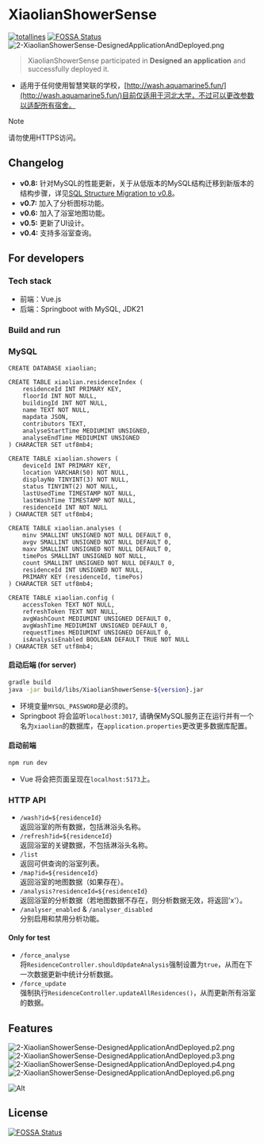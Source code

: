 # XiaolianShowerSense

[![totallines](https://tokei.rs/b1/github/aquamarine5/XiaolianWebHelper)](https://github.com/XAMPPRocky/tokei)
[![FOSSA Status](https://app.fossa.com/api/projects/git%2Bgithub.com%2Faquamarine5%2FXiaolianWebHelper.svg?type=shield)](https://app.fossa.com/projects/git%2Bgithub.com%2Faquamarine5%2FXiaolianWebHelper?ref=badge_shield)
![2-XiaolianShowerSense-DesignedApplicationAndDeployed.png](https://s2.loli.net/2024/11/22/ca7gxQzTAFeR8bw.png)

> XiaolianShowerSense participated in **Designed an application** and successfully deployed it.

- 适用于任何使用智慧笑联的学校，[http://wash.aquamarine5.fun/](http://wash.aquamarine5.fun/)目前仅适用于河北大学，不过可以更改参数以适配所有宿舍。
> [!NOTE]
> 请勿使用HTTPS访问。

## Changelog

- **v0.8:** 针对MySQL的性能更新，关于从低版本的MySQL结构迁移到新版本的结构步骤，详见[SQL Structure Migration to v0.8](https://github.com/aquamarine5/XiaolianShowerSense/releases/tag/0.8)。
- **v0.7:** 加入了分析图标功能。
- **v0.6:** 加入了浴室地图功能。
- **v0.5:** 更新了UI设计。
- **v0.4:** 支持多浴室查询。

## For developers

### Tech stack

- 前端：Vue.js
- 后端：Springboot with MySQL, JDK21

### Build and run

### MySQL

```mysql
CREATE DATABASE xiaolian;

CREATE TABLE xiaolian.residenceIndex (
    residenceId INT PRIMARY KEY,
    floorId INT NOT NULL,
    buildingId INT NOT NULL,
    name TEXT NOT NULL,
    mapdata JSON,
    contributors TEXT,
    analyseStartTime MEDIUMINT UNSIGNED,
    analyseEndTime MEDIUMINT UNSIGNED
) CHARACTER SET utf8mb4;

CREATE TABLE xiaolian.showers (
    deviceId INT PRIMARY KEY,
    location VARCHAR(50) NOT NULL,
    displayNo TINYINT(3) NOT NULL,
    status TINYINT(2) NOT NULL,
    lastUsedTime TIMESTAMP NOT NULL,
    lastWashTime TIMESTAMP NOT NULL,
    residenceId INT NOT NULL
) CHARACTER SET utf8mb4;

CREATE TABLE xiaolian.analyses (
    minv SMALLINT UNSIGNED NOT NULL DEFAULT 0,
    avgv SMALLINT UNSIGNED NOT NULL DEFAULT 0,
    maxv SMALLINT UNSIGNED NOT NULL DEFAULT 0,
    timePos SMALLINT UNSIGNED NOT NULL,
    count SMALLINT UNSIGNED NOT NULL DEFAULT 0,
    residenceId INT UNSIGNED NOT NULL,
    PRIMARY KEY (residenceId, timePos)
) CHARACTER SET utf8mb4;

CREATE TABLE xiaolian.config (
    accessToken TEXT NOT NULL,
    refreshToken TEXT NOT NULL,
    avgWashCount MEDIUMINT UNSIGNED DEFAULT 0,
    avgWashTime MEDIUMINT UNSIGNED DEFAULT 0,
    requestTimes MEDIUMINT UNSIGNED DEFAULT 0,
    isAnalysisEnabled BOOLEAN DEFAULT TRUE NOT NULL
) CHARACTER SET utf8mb4;
```

#### 启动后端 (for server)

```bash
gradle build
java -jar build/libs/XiaolianShowerSense-${version}.jar 
```

- 环境变量`MYSQL_PASSWORD`是必须的。
- Springboot 将会监听`localhost:3017`, 请确保MySQL服务正在运行并有一个名为`xiaolian`的数据库，在`application.properties`更改更多数据库配置。

#### 启动前端

```bash
npm run dev
```

- Vue 将会把页面呈现在`localhost:5173`上。

### HTTP API

- `/wash?id=${residenceId}`  
返回浴室的所有数据，包括淋浴头名称。
- `/refresh?id=${residenceId}`  
返回浴室的关键数据，不包括淋浴头名称。
- `/list`  
返回可供查询的浴室列表。
- `/map?id=${residenceId}`  
返回浴室的地图数据（如果存在）。
- `/analysis?residenceId=${residenceId}`  
返回浴室的分析数据（若地图数据不存在，则分析数据无效，将返回'x'）。
- `/analyser_enabled` & `/analyser_disabled`  
分别启用和禁用分析功能。


#### Only for test

- `/force_analyse`  
将`ResidenceController.shouldUpdateAnalysis`强制设置为`true`，从而在下一次数据更新中统计分析数据。
- `/force_update`  
强制执行`ResidenceController.updateAllResidences()`，从而更新所有浴室的数据。

## Features

![2-XiaolianShowerSense-DesignedApplicationAndDeployed.p2.png](https://s2.loli.net/2024/11/22/FUmnPDz4eY7qfGB.png)
![2-XiaolianShowerSense-DesignedApplicationAndDeployed.p3.png](https://s2.loli.net/2024/11/22/BUvASNGf4kFPbYE.png)
![2-XiaolianShowerSense-DesignedApplicationAndDeployed.p4.png](https://s2.loli.net/2024/11/22/A49tpWI8olP75iK.png)
![2-XiaolianShowerSense-DesignedApplicationAndDeployed.p6.png](https://s2.loli.net/2024/11/22/ZyN9mJAjPUtCV5b.png)  

![Alt](https://repobeats.axiom.co/api/embed/f0821a2b9a53baa242030873157e39fd678e61c0.svg "Repobeats analytics image")

## License

[![FOSSA Status](https://app.fossa.com/api/projects/git%2Bgithub.com%2Faquamarine5%2FXiaolianWebHelper.svg?type=large)](https://app.fossa.com/projects/git%2Bgithub.com%2Faquamarine5%2FXiaolianWebHelper?ref=badge_large)
